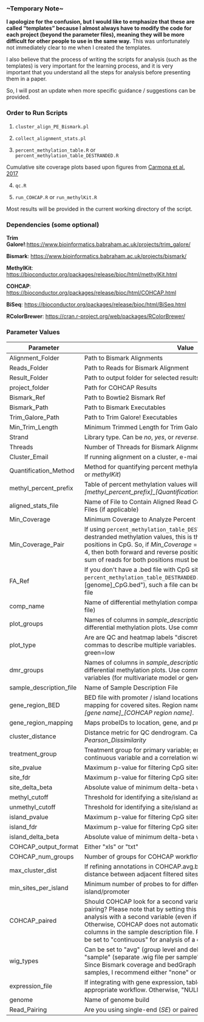 ### \~Temporary Note\~ ###
**I apologize for the confusion, but I would like to emphasize that these are called “templates” because I almost always have to modify the code for each project (beyond the parameter files), meaning they will be more difficult for other people to use in the same way.**  This was unfortunately not immediately clear to me when I created the templates.

I also believe that the process of writing the scripts for analysis (such as the templates) is very important for the learning process, and it is very important that you understand all the steps for analysis before presenting them in a paper.

So, I will post an update when more specific guidance / suggestions can be provided.

### Order to Run Scripts ###

1) `cluster_align_PE_Bismark.pl`

2) `collect_alignment_stats.pl`

3) `percent_methylation_table.R` or `percent_methylation_table_DESTRANDED.R`

Cumulative site coverage plots based upon figures from [Carmona et al. 2017](https://www.nature.com/articles/s41525-017-0012-9)

4) `qc.R`

5) `run_COHCAP.R` or `run_methylKit.R`

Most results will be provided in the current working directory of the script.

### Dependencies (some optional) ###

**Trim Galore!**:https://www.bioinformatics.babraham.ac.uk/projects/trim_galore/

**Bismark**: https://www.bioinformatics.babraham.ac.uk/projects/bismark/

**MethylKit**: https://bioconductor.org/packages/release/bioc/html/methylKit.html

**COHCAP**: https://bioconductor.org/packages/release/bioc/html/COHCAP.html

**BiSeq**: https://bioconductor.org/packages/release/bioc/html/BiSeq.html

**RColorBrewer**: https://cran.r-project.org/web/packages/RColorBrewer/

### Parameter Values ###
| Parameter | Value|
|---|---|
|Alignment_Folder|Path to Bismark Alignments|
|Reads_Folder|Path to Reads for Bismark Alignment|
|Result_Folder|Path to output folder for selected results (with subfolders)|
|project_folder|Path for COHCAP Results|
|Bismark_Ref|Path to Bowtie2 Bismark Ref|
|Bismark_Path|Path to Bismark Executables|
|Trim_Galore_Path|Path to Trim Galore! Executables|
|Min_Trim_Length|Minimum Trimmed Length for Trim Galore!|
|Strand|Library type. Can be *no*, *yes*, or *reverse*.|
|Threads|Number of Threads for Bismark Alignment|
|Cluster_Email|If running alignment on a cluster, e-mail for notifications|
|Quantification_Method|Method for quantifying percent methylation / counts (can be *Bismark* or *methylKit*)|
|methyl_percent_prefix|Table of percent methylation values will be called *[methyl_percent_prefix]\_[Quantification_Method]\_[Min_Coverage]x.txt*|
|aligned_stats_file|Name of File to Contain Aligned Read Counts and Bismark Coverage Files (if applicable)|
|Min_Coverage|Minimum Coverage to Analyze Percent Methylation|
|Min_Coverage_Pair|If using `percent_methylation_table_DESTRANDED.R` to create a table of destranded methylation values, this is the minimum coverage for both positions in CpG.  So, if *Min_Coverage* = 10, and *Min_Coverage_Pair* = 4, then both forward and reverse position must have 4 reads and the sum of reads for both positions must be greater than 10.|
|FA_Ref|If you don't have a .bed file with CpG sites (in `percent_methylation_table_DESTRANDED.R`, this is "[genome]\_CpG.bed"), such a file can be created from a reference .fa file|
|comp_name | Name of differential methylation comparison (used to name output file)
|plot_groups | Names of columns in *sample_description_file* to be plotted in QC and differential methylation plots.  Use commas to plot multiple groups|
|plot_type | Are are QC and heatmap labels "discrete" or "continous"?  Use commas to describe multiple variables.  If continous, orange=high, green=low|
|dmr_groups | Names of columns in *sample_description_file* to be plotted in QC and differential methylation plots.  Use commas to include multiple variables (for multivariate model or gene list filtering)|
|sample_description_file|Name of Sample Description File|
|gene_region_BED|BED file with promoter / island locations, to create custom site mapping for covered sites.  Region names should be in the format *[gene name]\_[COHCAP region name]*.|
|gene_region_mapping|Maps probeIDs to location, gene, and promoter/island|
|cluster_distance| Distance metric for QC dendrogram.  Can be *Euclidean* or *Pearson_Dissimilarity*|
|treatment_group|Treatment group for primary variable; enter *continuous* for a continuous variable and a correlation will be provided|
|site_pvalue|Maximum p-value for filtering CpG sites|
|site_fdr|Maximum p-value for filtering CpG sites|
|site_delta_beta|Absolute value of minimum delta-beta value for filtering CpG sites|
|methyl_cutoff|Threshold for identifying a site/island as methylated|
|unmethyl_cutoff|Threshold for identifying a site/island as unmethylated|
|island_pvalue|Maximum p-value for filtering CpG sites|
|island_fdr|Maximum p-value for filtering CpG sites|
|island_delta_beta|Absolute value of minimum delta-beta value for filtering CpG sites|
|COHCAP_output_format|Either "xls" or "txt"|
|COHCAP_num_groups|Number of groups for COHCAP workflow|
|max_cluster_dist|If refining annotations in COHCAP.avg.by.island(), this is the maximum distance between adjacent filtered sites|
|min_sites_per_island|Minimum number of probes to for differentially methylated island/promoter|
|COHCAP_paired|Should COHCAP look for a second variable to consider sample pairing?  Please note that by setting this to "TRUE", you are allowing analysis with a second variable (even if "pairing" is not 1-to-1).  Otherwise, COHCAP does not automatically recognize additional columns in the sample description file.  For some workflows, this can be set to "continuous" for analysis of a continuous co-variate.|
|wig_types|Can be set to "avg" (group level and delta-beta, for 2-groups), "sample" (separate .wig file per sample", "avg.and.sample", or "none".  Since Bismark coverage and bedGraph files already exist for RRBS samples, I recommend either "none" or "avg".|
|expression_file|If integrating with gene expression, table of values formatted for appropriate workflow.  Otherwise, "NULL"|
|genome|Name of genome build|
|Read_Pairing|Are you using single-end (*SE*) or paired-end (*PE*) reads?|
